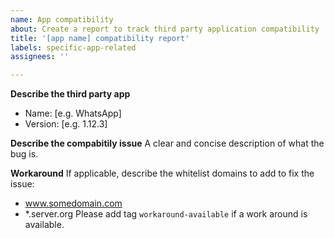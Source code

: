 ```yaml
---
name: App compatibility
about: Create a report to track third party application compatibility
title: '[app name] compatibility report'
labels: specific-app-related
assignees: ''

---
```


**Describe the third party app**
 - Name: [e.g. WhatsApp]
 - Version: [e.g. 1.12.3]

**Describe the compabitily issue**
A clear and concise description of what the bug is.

**Workaround**
If applicable, describe the whitelist domains to add to fix the issue:
 - www.somedomain.com
 - *.server.org
Please add tag `workaround-available` if a work around is available.
